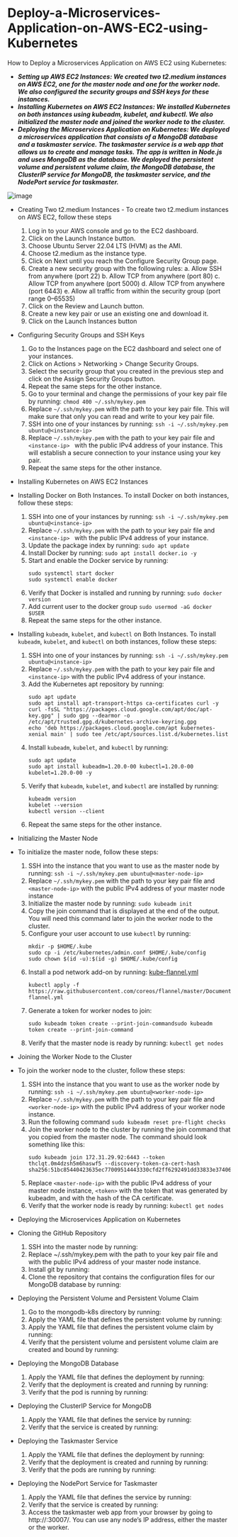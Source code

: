 # Deploy-a-Microservices-Application-on-AWS-EC2-using-Kubernetes
How to Deploy a Microservices Application on AWS EC2 using Kubernetes: 

- **_Setting up AWS EC2 Instances: We created two t2.medium instances on AWS EC2, one for the master node and one for the worker node. We also configured the security groups and SSH keys for these instances._**
- **_Installing Kubernetes on AWS EC2 Instances: We installed Kubernetes on both instances using kubeadm, kubelet, and kubectl. We also initialized the master node and joined the worker node to the cluster._**
- **_Deploying the Microservices Application on Kubernetes: We deployed a microservices application that consists of a MongoDB database and a taskmaster service. The taskmaster service is a web app that allows us to create and manage tasks. The app is written in Node.js and uses MongoDB as the database. We deployed the persistent volume and persistent volume claim, the MongoDB database, the ClusterIP service for MongoDB, the taskmaster service, and the NodePort service for taskmaster._**
  
 ![image](https://github.com/574n13y/Deploy-a-Microservices-Application-on-AWS-EC2-using-Kubernetes/assets/35293085/fdd348ff-60e2-4f0c-82ec-e75fbcef69cf)

 - Creating Two t2.medium Instances - To create two t2.medium instances on AWS EC2, follow these steps
   1. Log in to your AWS console and go to the EC2 dashboard.
   2. Click on the Launch Instance button.
   3. Choose Ubuntu Server 22.04 LTS (HVM) as the AMI.
   4. Choose t2.medium as the instance type.
   5. Click on Next until you reach the Configure Security Group page.
   6. Create a new security group with the following rules:
      a. Allow SSH from anywhere (port 22)
      b. Allow TCP from anywhere (port 80)
      c. Allow TCP from anywhere (port 5000)
      d. Allow TCP from anywhere (port 6443)
      e. Allow all traffic from within the security group (port range 0–65535)
   7. Click on the Review and Launch button.
   8. Create a new key pair or use an existing one and download it.
   9. Click on the Launch Instances button
     
 - Configuring Security Groups and SSH Keys
   1. Go to the Instances page on the EC2 dashboard and select one of your instances.
   2. Click on Actions > Networking > Change Security Groups.
   3. Select the security group that you created in the previous step and click on the Assign Security Groups button.
   4. Repeat the same steps for the other instance.
   5. Go to your terminal and change the permissions of your key pair file by running: ``chmod 400 ~/.ssh/mykey.pem ``
   6. Replace `~/.ssh/mykey.pem` with the path to your key pair file. This will make sure that only you can read and write to your key pair file.
   7. SSH into one of your instances by running: `` ssh -i ~/.ssh/mykey.pem ubuntu@<instance-ip> ``
   8. Replace ` ~/.ssh/mykey.pem ` with the path to your key pair file and `<instance-ip> ` with the public IPv4 address of your instance. This will establish a secure connection to your instance using your key pair.
   9. Repeat the same steps for the other instance.
       
 - Installing Kubernetes on AWS EC2 Instances
 - Installing Docker on Both Instances. To install Docker on both instances, follow these steps:
   1. SSH into one of your instances by running: `` ssh -i ~/.ssh/mykey.pem ubuntu@<instance-ip> ``
   2. Replace `~/.ssh/mykey.pem` with the path to your key pair file and `<instance-ip> ` with the public IPv4 address of your instance.
   3. Update the package index by running: `` sudo apt update ``
   4. Install Docker by running: `` sudo apt install docker.io -y ``
   5. Start and enable the Docker service by running:
      ```
      sudo systemctl start docker
      sudo systemctl enable docker
      ```
   6. Verify that Docker is installed and running by running: `` sudo docker version ``
   7. Add current user to the docker group `` sudo usermod -aG docker $USER ``
   8. Repeat the same steps for the other instance.
      
 - Installing `kubeadm`, `kubelet`, and `kubectl` on Both Instances. To install `kubeadm`, `kubelet`, and `kubectl` on both instances, follow these steps:
   1. SSH into one of your instances by running: `` ssh -i ~/.ssh/mykey.pem ubuntu@<instance-ip> ``
   2. Replace `~/.ssh/mykey.pem` with the path to your key pair file and `<instance-ip>` with the public IPv4 address of your instance.
   3. Add the Kubernetes apt repository by running:
      ```
      sudo apt update
      sudo apt install apt-transport-https ca-certificates curl -y
      curl -fsSL "https://packages.cloud.google.com/apt/doc/apt-key.gpg" | sudo gpg --dearmor -o /etc/apt/trusted.gpg.d/kubernetes-archive-keyring.gpg
      echo 'deb https://packages.cloud.google.com/apt kubernetes-xenial main' | sudo tee /etc/apt/sources.list.d/kubernetes.list
      ```
   4. Install `kubeadm`, `kubelet`, and `kubectl` by running:
      ```
      sudo apt update
      sudo apt install kubeadm=1.20.0-00 kubectl=1.20.0-00 kubelet=1.20.0-00 -y
      ```
   5. Verify that `kubeadm`, `kubelet`, and `kubectl` are installed by running:
      ```
      kubeadm version
      kubelet --version
      kubectl version --client
      ```
   6. Repeat the same steps for the other instance.
      
 - Initializing the Master Node
 - To initialize the master node, follow these steps: 
   1. SSH into the instance that you want to use as the master node by running: `` ssh -i ~/.ssh/mykey.pem ubuntu@<master-node-ip> ``
   2. Replace `~/.ssh/mykey.pem` with the path to your key pair file and `<master-node-ip>` with the public IPv4 address of your master node instance
   3. Initialize the master node by running: `` sudo kubeadm init ``
   4. Copy the join command that is displayed at the end of the output. You will need this command later to join the worker node to the cluster.
   5. Configure your user account to use `kubectl` by running:
      ```
      mkdir -p $HOME/.kube
      sudo cp -i /etc/kubernetes/admin.conf $HOME/.kube/config
      sudo chown $(id -u):$(id -g) $HOME/.kube/config
      ```
   6. Install a pod network add-on by running: [kube-flannel.yml](https://github.com/574n13y/Deploy-a-Microservices-Application-on-AWS-EC2-using-Kubernetes/blob/main/kube-flannel.yml)
      ```
      kubectl apply -f https://raw.githubusercontent.com/coreos/flannel/master/Documentation/kube-flannel.yml
      ```
   7. Generate a token for worker nodes to join:
      ```
      sudo kubeadm token create --print-join-commandsudo kubeadm token create --print-join-command
      ```
   8. Verify that the master node is ready by running: `` kubectl get nodes ``
      
 - Joining the Worker Node to the Cluster
 - To join the worker node to the cluster, follow these steps:
   1. SSH into the instance that you want to use as the worker node by running: `` ssh -i ~/.ssh/mykey.pem ubuntu@<worker-node-ip> ``
   2. Replace `~/.ssh/mykey.pem` with the path to your key pair file and `<worker-node-ip>` with the public IPv4 address of your worker node instance.
   3. Run the following command `` sudo kubeadm reset pre-flight checks ``
   4. Join the worker node to the cluster by running the join command that you copied from the master node. The command should look something like this:
      ```
      sudo kubeadm join 172.31.29.92:6443 --token thclqt.0m4dzsh5m6haswf5 --discovery-token-ca-cert-hash sha256:51bc85440423635ec77009514443330cfd2ff6292491dd33833e37406b34a8ba

      ```
   5. Replace `<master-node-ip>` with the public IPv4 address of your master node instance, `<token>` with the token that was generated by kubeadm, and <hash> with the hash of the CA certificate.
   6. Verify that the worker node is ready by running: `` kubectl get nodes ``
  
  
 - Deploying the Microservices Application on Kubernetes
 - Cloning the GitHub Repository
   1. SSH into the master node by running:
   2. Replace ~/.ssh/mykey.pem with the path to your key pair file and <master-node-ip> with the public IPv4 address of your master node instance.
   3. Install git by running:
   4. Clone the repository that contains the configuration files for our MongoDB database by running:


 - Deploying the Persistent Volume and Persistent Volume Claim
   1. Go to the mongodb-k8s directory by running:
   2. Apply the YAML file that defines the persistent volume by running:
   3. Apply the YAML file that defines the persistent volume claim by running:
   4. Verify that the persistent volume and persistent volume claim are created and bound by running:
      
 - Deploying the MongoDB Database
   1. Apply the YAML file that defines the deployment by running:
   2. Verify that the deployment is created and running by running:
   3. Verify that the pod is running by running:
      
 - Deploying the ClusterIP Service for MongoDB
   1. Apply the YAML file that defines the service by running:
   2. Verify that the service is created by running:
      
 - Deploying the Taskmaster Service
   1. Apply the YAML file that defines the deployment by running:
   2. Verify that the deployment is created and running by running:
   3. Verify that the pods are running by running:
      
 - Deploying the NodePort Service for Taskmaster
   1. Apply the YAML file that defines the service by running:
   2. Verify that the service is created by running:
   3. Access the taskmaster web app from your browser by going to http://<node-ip>:30007/. You can use any node’s IP address, either the master or the worker.
   
   




